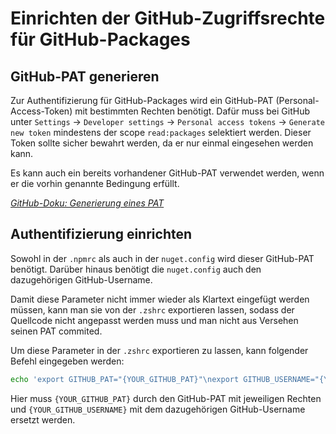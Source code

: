 # Einrichten der GitHub-Zugriffsrechte für GitHub-Packages

## GitHub-PAT generieren

Zur Authentifizierung für GitHub-Packages wird ein GitHub-PAT (Personal-Access-Token) mit bestimmten Rechten benötigt.
Dafür muss bei GitHub unter `Settings` -> `Developer settings` -> `Personal access tokens` -> `Generate new token` mindestens der scope `read:packages` selektiert werden.
Dieser Token sollte sicher bewahrt werden, da er nur einmal eingesehen werden kann.

Es kann auch ein bereits vorhandener GitHub-PAT verwendet werden, wenn er die vorhin genannte Bedingung erfüllt.

*[GitHub-Doku: Generierung eines PAT](https://docs.github.com/en/authentication/keeping-your-account-and-data-secure/creating-a-personal-access-token)*

## Authentifizierung einrichten

Sowohl in der `.npmrc` als auch in der `nuget.config` wird dieser GitHub-PAT benötigt. Darüber hinaus benötigt die `nuget.config` auch den dazugehörigen GitHub-Username.

Damit diese Parameter nicht immer wieder als Klartext eingefügt werden müssen, kann man sie von der `.zshrc` exportieren lassen, sodass der Quellcode nicht angepasst werden muss und man nicht aus Versehen seinen PAT commited.

Um diese Parameter in der `.zshrc` exportieren zu lassen, kann folgender Befehl eingegeben werden:

```zsh
echo 'export GITHUB_PAT="{YOUR_GITHUB_PAT}"\nexport GITHUB_USERNAME="{YOUR_GITHUB_USERNAME}"' >> ~/.zshrc
```

Hier muss `{YOUR_GITHUB_PAT}` durch den GitHub-PAT mit jeweiligen Rechten und `{YOUR_GITHUB_USERNAME}` mit dem dazugehörigen GitHub-Username ersetzt werden.
